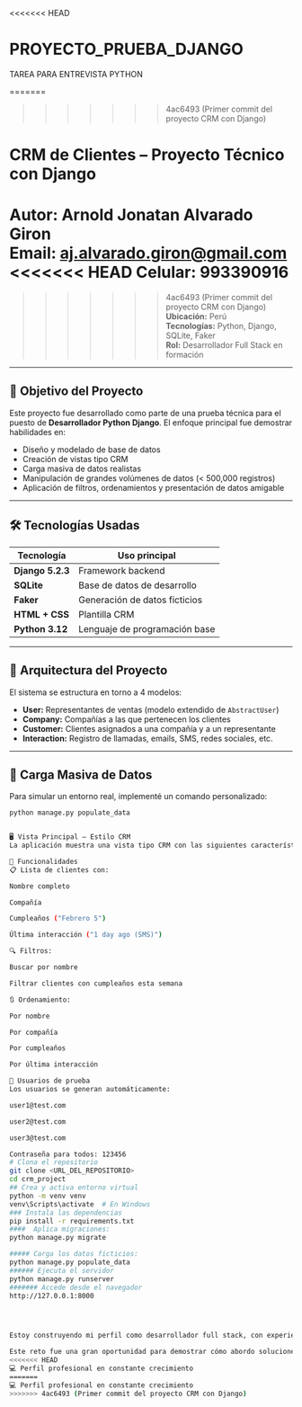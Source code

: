 <<<<<<< HEAD
# PROYECTO_PRUEBA_DJANGO
TAREA PARA ENTREVISTA PYTHON

=======
>>>>>>> 4ac6493 (Primer commit del proyecto CRM con Django)
# CRM de Clientes – Proyecto Técnico con Django

**Autor:** Arnold Jonatan Alvarado Giron  
**Email:** aj.alvarado.giron@gmail.com  
<<<<<<< HEAD
**Celular:** 993390916
=======
>>>>>>> 4ac6493 (Primer commit del proyecto CRM con Django)
**Ubicación:** Perú  
**Tecnologías:** Python, Django, SQLite, Faker  
**Rol:** Desarrollador Full Stack en formación

---

## 🎯 Objetivo del Proyecto

Este proyecto fue desarrollado como parte de una prueba técnica para el puesto de **Desarrollador Python Django**. El enfoque principal fue demostrar habilidades en:

- Diseño y modelado de base de datos
- Creación de vistas tipo CRM
- Carga masiva de datos realistas
- Manipulación de grandes volúmenes de datos (< 500,000 registros)
- Aplicación de filtros, ordenamientos y presentación de datos amigable

---

## 🛠️ Tecnologías Usadas

| Tecnología | Uso principal |
|-----------|----------------|
| **Django 5.2.3** | Framework backend |
| **SQLite** | Base de datos de desarrollo |
| **Faker** | Generación de datos ficticios |
| **HTML + CSS** | Plantilla CRM |
| **Python 3.12** | Lenguaje de programación base |

---

## 🧱 Arquitectura del Proyecto

El sistema se estructura en torno a 4 modelos:

- **User:** Representantes de ventas (modelo extendido de `AbstractUser`)
- **Company:** Compañías a las que pertenecen los clientes
- **Customer:** Clientes asignados a una compañía y a un representante
- **Interaction:** Registro de llamadas, emails, SMS, redes sociales, etc.

---

## 🔢 Carga Masiva de Datos

Para simular un entorno real, implementé un comando personalizado:

```bash
python manage.py populate_data


🖥️ Vista Principal – Estilo CRM
La aplicación muestra una vista tipo CRM con las siguientes características:

📌 Funcionalidades
📋 Lista de clientes con:

Nombre completo

Compañía

Cumpleaños ("Febrero 5")

Última interacción ("1 day ago (SMS)")

🔍 Filtros:

Buscar por nombre

Filtrar clientes con cumpleaños esta semana

🔃 Ordenamiento:

Por nombre

Por compañía

Por cumpleaños

Por última interacción

🧪 Usuarios de prueba
Los usuarios se generan automáticamente:

user1@test.com

user2@test.com

user3@test.com

Contraseña para todos: 123456
# Clona el repositorio
git clone <URL_DEL_REPOSITORIO>
cd crm_project
## Crea y activa entorno virtual
python -m venv venv
venv\Scripts\activate  # En Windows
### Instala las dependencias
pip install -r requirements.txt
####  Aplica migraciones: 
python manage.py migrate

##### Carga los datos ficticios:
python manage.py populate_data
###### Ejecuta el servidor
python manage.py runserver
####### Accede desde el navegador
http://127.0.0.1:8000




Estoy construyendo mi perfil como desarrollador full stack, con experiencia en backend Python/Django y aprendiendo tecnologías como React, TypeScript y bases de datos avanzadas.

Este reto fue una gran oportunidad para demostrar cómo abordo soluciones técnicas de manera ordenada, modular y escalable.
<<<<<<< HEAD
💻 Perfil profesional en constante crecimiento
=======
💻 Perfil profesional en constante crecimiento
>>>>>>> 4ac6493 (Primer commit del proyecto CRM con Django)

